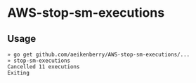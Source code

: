 # AWS-stop-sm-executions

## Usage
```
» go get github.com/aeikenberry/AWS-stop-sm-executions/...
» stop-sm-executions
Cancelled 11 executions
Exiting
```
